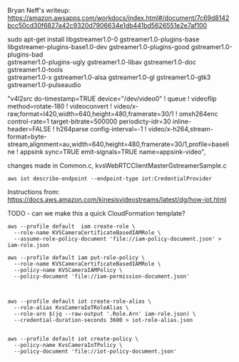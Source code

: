 Bryan Neff's writeup: https://amazon.awsapps.com/workdocs/index.html#/document/7c69d8142bcc50cd30f6827a42c9320d7906634e1db441bd5626551e2e7af100



sudo apt-get install libgstreamer1.0-0 gstreamer1.0-plugins-base \
  libgstreamer-plugins-base1.0-dev gstreamer1.0-plugins-good gstreamer1.0-plugins-bad \
  gstreamer1.0-plugins-ugly gstreamer1.0-libav gstreamer1.0-doc gstreamer1.0-tools \
  gstreamer1.0-x gstreamer1.0-alsa gstreamer1.0-gl gstreamer1.0-gtk3 gstreamer1.0-pulseaudio



"v4l2src do-timestamp=TRUE device=\"/dev/video0\" ! queue ! videoflip method=rotate-180 ! videoconvert ! video/x-raw,format=I420,width=640,height=480,framerate=30/1 ! omxh264enc control-rate=1 target-bitrate=500000 periodicty-idr=30 inline-header=FALSE ! h264parse config-interval=-1 ! video/x-h264,stream-format=byte-stream,alignment=au,width=640,height=480,framerate=30/1,profile=baseline ! appsink sync=TRUE emit-signals=TRUE name=appsink-video",


changes made in Common.c, kvsWebRTCClientMasterGstreamerSample.c


```
aws iot describe-endpoint --endpoint-type iot:CredentialProvider
```


Instructions from: https://docs.aws.amazon.com/kinesisvideostreams/latest/dg/how-iot.html

TODO - can we make this a quick CloudFormation template?

```
aws --profile default  iam create-role \
  --role-name KVSCameraCertificateBasedIAMRole \
  --assume-role-policy-document 'file://iam-policy-document.json' > iam-role.json

aws --profile default iam put-role-policy \
  --role-name KVSCameraCertificateBasedIAMRole \
  --policy-name KVSCameraIAMPolicy \
  --policy-document 'file://iam-permission-document.json'



aws --profile default iot create-role-alias \
  --role-alias KvsCameraIoTRoleAlias \
  --role-arn $(jq --raw-output '.Role.Arn' iam-role.json) \
  --credential-duration-seconds 3600 > iot-role-alias.json


aws --profile default iot create-policy \
  --policy-name KvsCameraIoTPolicy \
  --policy-document 'file://iot-policy-document.json'

```
